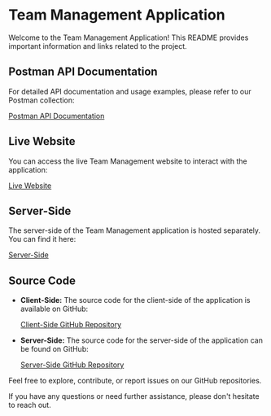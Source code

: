 # Team Management Application

Welcome to the Team Management Application! This README provides important information and links related to the project.

## Postman API Documentation

For detailed API documentation and usage examples, please refer to our Postman collection:

[Postman API Documentation](https://documenter.getpostman.com/view/17653243/2s9YJXYQJ8)

## Live Website

You can access the live Team Management website to interact with the application:

[Live Website](https://team-management-client-three.vercel.app/)

## Server-Side

The server-side of the Team Management application is hosted separately. You can find it here:

[Server-Side](https://tm-server-seven.vercel.app/)

## Source Code

- **Client-Side:** The source code for the client-side of the application is available on GitHub:

  [Client-Side GitHub Repository](https://github.com/AfnanFerdousi/team-management-client)

- **Server-Side:** The source code for the server-side of the application can be found on GitHub:

  [Server-Side GitHub Repository](https://github.com/AfnanFerdousi/lp-team-management-server)

Feel free to explore, contribute, or report issues on our GitHub repositories.

If you have any questions or need further assistance, please don't hesitate to reach out.
